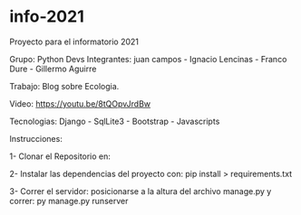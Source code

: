 # info-2021
Proyecto para el informatorio 2021

Grupo: Python Devs
Integrantes: juan campos - Ignacio Lencinas - Franco Dure - Gillermo Aguirre

Trabajo: Blog sobre Ecologia.

Video: https://youtu.be/8tQOpvJrdBw

Tecnologias: Django - SqlLite3 - Bootstrap - Javascripts



Instrucciones:

1- Clonar el Repositorio en: 

2- Instalar las dependencias del proyecto con: pip install > requirements.txt

3- Correr el servidor: posicionarse a la altura del archivo manage.py y correr: py manage.py runserver




